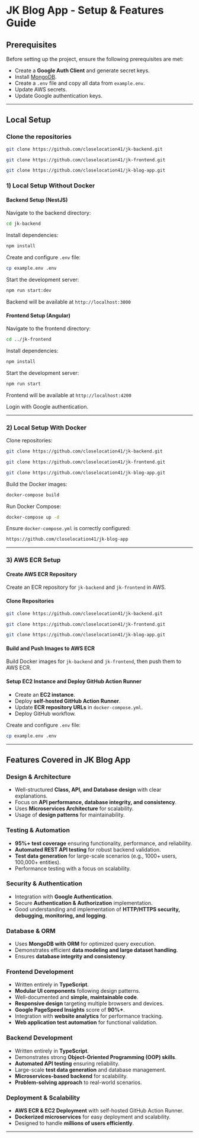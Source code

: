 # JK Blog App - Setup & Features Guide

## Prerequisites
Before setting up the project, ensure the following prerequisites are met:

- Create a **Google Auth Client** and generate secret keys.
- Install [MongoDB](https://www.mongodb.com/try/download/community).
- Create a `.env` file and copy all data from `example.env`.
- Update AWS secrets.
- Update Google authentication keys.

---

## Local Setup

### Clone the repositories
```sh
git clone https://github.com/closelocation41/jk-backend.git

git clone https://github.com/closelocation41/jk-frontend.git

git clone https://github.com/closelocation41/jk-blog-app.git
```

### 1) Local Setup Without Docker

#### Backend Setup (NestJS)
Navigate to the backend directory:
```sh
cd jk-backend
```
Install dependencies:
```sh
npm install
```
Create and configure `.env` file:
```sh
cp example.env .env
```
Start the development server:
```sh
npm run start:dev
```
Backend will be available at `http://localhost:3000`

#### Frontend Setup (Angular)
Navigate to the frontend directory:
```sh
cd ../jk-frontend
```
Install dependencies:
```sh
npm install
```
Start the development server:
```sh
npm run start
```
Frontend will be available at `http://localhost:4200`

Login with Google authentication.

---

### 2) Local Setup With Docker
Clone repositories:
```sh
git clone https://github.com/closelocation41/jk-backend.git

git clone https://github.com/closelocation41/jk-frontend.git

git clone https://github.com/closelocation41/jk-blog-app.git
```

Build the Docker images:
```sh
docker-compose build
```
Run Docker Compose:
```sh
docker-compose up -d
```
Ensure `docker-compose.yml` is correctly configured:
```sh
https://github.com/closelocation41/jk-blog-app
```

---

### 3) AWS ECR Setup

#### Create AWS ECR Repository
Create an ECR repository for `jk-backend` and `jk-frontend` in AWS.

#### Clone Repositories
```sh
git clone https://github.com/closelocation41/jk-backend.git

git clone https://github.com/closelocation41/jk-frontend.git

git clone https://github.com/closelocation41/jk-blog-app.git
```

#### Build and Push Images to AWS ECR
Build Docker images for `jk-backend` and `jk-frontend`, then push them to AWS ECR.

#### Setup EC2 Instance and Deploy GitHub Action Runner
- Create an **EC2 instance**.
- Deploy **self-hosted GitHub Action Runner**.
- Update **ECR repository URLs** in `docker-compose.yml`.
- Deploy GitHub workflow.

Create and configure `.env` file:
```sh
cp example.env .env
```

---

## Features Covered in JK Blog App

### Design & Architecture
- Well-structured **Class, API, and Database design** with clear explanations.
- Focus on **API performance, database integrity, and consistency**.
- Uses **Microservices Architecture** for scalability.
- Usage of **design patterns** for maintainability.

### Testing & Automation
- **95%+ test coverage** ensuring functionality, performance, and reliability.
- **Automated REST API testing** for robust backend validation.
- **Test data generation** for large-scale scenarios (e.g., 1000+ users, 100,000+ entities).
- Performance testing with a focus on scalability.

### Security & Authentication
- Integration with **Google Authentication**.
- Secure **Authentication & Authorization** implementation.
- Good understanding and implementation of **HTTP/HTTPS security, debugging, monitoring, and logging**.

### Database & ORM
- Uses **MongoDB with ORM** for optimized query execution.
- Demonstrates efficient **data modeling and large dataset handling**.
- Ensures **database integrity and consistency**.

### Frontend Development
- Written entirely in **TypeScript**.
- **Modular UI components** following design patterns.
- Well-documented and **simple, maintainable code**.
- **Responsive design** targeting multiple browsers and devices.
- **Google PageSpeed Insights** score of **90%+**.
- Integration with **website analytics** for performance tracking.
- **Web application test automation** for functional validation.

### Backend Development
- Written entirely in **TypeScript**.
- Demonstrates strong **Object-Oriented Programming (OOP) skills**.
- **Automated API testing** ensuring reliability.
- Large-scale **test data generation** and database management.
- **Microservices-based backend** for scalability.
- **Problem-solving approach** to real-world scenarios.

### Deployment & Scalability
- **AWS ECR & EC2 Deployment** with self-hosted GitHub Action Runner.
- **Dockerized microservices** for easy deployment and scalability.
- Designed to handle **millions of users efficiently**.

---



